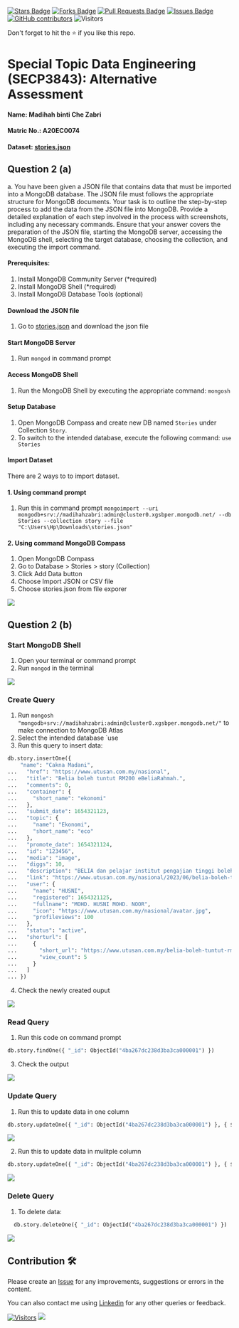 <a href="https://github.com/drshahizan/SECP3843/stargazers"><img src="https://img.shields.io/github/stars/drshahizan/SECP3843" alt="Stars Badge"/></a>
<a href="https://github.com/drshahizan/SECP3843/network/members"><img src="https://img.shields.io/github/forks/drshahizan/SECP3843" alt="Forks Badge"/></a>
<a href="https://github.com/drshahizan/SECP3843/pulls"><img src="https://img.shields.io/github/issues-pr/drshahizan/SECP3843" alt="Pull Requests Badge"/></a>
<a href="https://github.com/drshahizan/SECP3843/issues"><img src="https://img.shields.io/github/issues/drshahizan/SECP3843" alt="Issues Badge"/></a>
<a href="https://github.com/drshahizan/SECP3843/graphs/contributors"><img alt="GitHub contributors" src="https://img.shields.io/github/contributors/drshahizan/SECP3843?color=2b9348"></a>
![Visitors](https://api.visitorbadge.io/api/visitors?path=https%3A%2F%2Fgithub.com%2Fdrshahizan%2FSECP3843&labelColor=%23d9e3f0&countColor=%23697689&style=flat)

Don't forget to hit the :star: if you like this repo.

# Special Topic Data Engineering (SECP3843): Alternative Assessment

#### Name: Madihah binti Che Zabri
#### Matric No.: A20EC0074
#### Dataset: <a href="https://github.com/drshahizan/dataset/blob/c8e9f4a7cbdb0c1b78ca2c73915ff56ceeb50e70/mongodb/07-stories/stories.json">stories.json</a>

## Question 2 (a)
a.	You have been given a JSON file that contains data that must be imported into a MongoDB database. The JSON file must follows the appropriate structure for MongoDB documents. Your task is to outline the step-by-step process to add the data from the JSON file into MongoDB. Provide a detailed explanation of each step involved in the process with screenshots, including any necessary commands. Ensure that your answer covers the preparation of the JSON file, starting the MongoDB server, accessing the MongoDB shell, selecting the target database, choosing the collection, and executing the import command.
#### Prerequisites:

1. Install MongoDB Community Server (*required)
2. Install MongoDB Shell (*required)
3. Install MongoDB Database Tools (optional)
   
#### Download the JSON file

1. Go to <a href="https://github.com/drshahizan/dataset/tree/main/mongodb/07-stories">stories.json</a> and download the json file

#### Start MongoDB Server

1. Run `mongod` in command prompt

#### Access MongoDB Shell

1. Run the MongoDB Shell by executing the appropriate command: `mongosh`

#### Setup Database

1. Open MongoDB Compass and create new DB named `Stories` under Collection `Story`.
2. To switch to the intended database, execute the following command: `use Stories`

#### Import Dataset

There are 2 ways to to import dataset.

#### 1. Using command prompt

1. Run this in command prompt `mongoimport --uri mongodb+srv://madihahzabri:admin@cluster0.xgsbper.mongodb.net/ --db Stories --collection story --file "C:\Users\Hp\Downloads\stories.json"`

#### 2. Using command MongoDB Compass
1. Open MongoDB Compass
2. Go to Database > Stories > story (Collection)
3. Click Add Data button
4. Choose Import JSON or CSV file
5. Choose stories.json from file exporer

<img src="../materials/Q2a.png">

## Question 2 (b)

### Start MongoDB Shell

1. Open your terminal or command prompt
2. Run `mongod` in the terminal

<img src="../materials/Q2b.png">


### Create Query

1. Run `mongosh "mongodb+srv://madihahzabri:admin@cluster0.xgsbper.mongodb.net/"` to make connection to MongoDB Atlas
2. Select the intended database `use 
3. Run this query to insert data:
```python
db.story.insertOne({
    "name": "Cakna Madani",
...   "href": "https://www.utusan.com.my/nasional",
...   "title": "Belia boleh tuntut RM200 eBeliaRahmah.",
...   "comments": 0,
...   "container": {
...     "short_name": "ekonomi"
...   },
...   "submit_date": 1654321123,
...   "topic": {
...     "name": "Ekonomi",
...     "short_name": "eco"
...   },
...   "promote_date": 1654321124,
...   "id": "123456",
...   "media": "image",
...   "diggs": 10,
...   "description": "BELIA dan pelajar institut pengajian tinggi boleh mula mendaftar untuk menerima kredit RM200 menerusi program eBeliaRahmah mulai Isnin ini",
...   "link": "https://www.utusan.com.my/nasional/2023/06/belia-boleh-tuntut-rm200-ebeliarahmah-isnin-ini/",
...   "user": {
...     "name": "HUSNI",
...     "registered": 1654321125,
...     "fullname": "MOHD. HUSNI MOHD. NOOR",
...     "icon": "https://www.utusan.com.my/nasional/avatar.jpg",
...     "profileviews": 100
...   },
...   "status": "active",
...   "shorturl": [
...     {
...       "short_url": "https://www.utusan.com.my/belia-boleh-tuntut-rm200-ebeliarahmah-isnin-ini",
...       "view_count": 5
...     }
...   ]
... })
```

4. Check the newly created ouput
<img src="../materials/Q2b(1).png">

### Read Query

1. Run this code on command prompt 
```python
db.story.findOne({ "_id": ObjectId("4ba267dc238d3ba3ca000001") })
```

3. Check the output
<img src="../materials/Q2b(2).png">

### Update Query

1. Run this to update data in one column

```python 
db.story.updateOne({ "_id": ObjectId("4ba267dc238d3ba3ca000001") }, { $set: { "comments": 200 } })
```
<img src="../materials/Q2b(3).png">

2. Run this to update data in mulitple column

```python 
db.story.updateOne({ "_id": ObjectId("4ba267dc238d3ba3ca000001") }, { $set: { "topic.name": "Berita Terkini Popular", "topic.short_name": "berita" } })
```
<img src="../materials/Q2b(4).png">

### Delete Query

1. To delete data:

```python
  db.story.deleteOne({ "_id": ObjectId("4ba267dc238d3ba3ca000001") })
```
<img src="../materials/Q2b(5).png">

## Contribution 🛠️
Please create an [Issue](https://github.com/drshahizan/special-topic-data-engineering/issues) for any improvements, suggestions or errors in the content.

You can also contact me using [Linkedin](https://www.linkedin.com/in/drshahizan/) for any other queries or feedback.

[![Visitors](https://api.visitorbadge.io/api/visitors?path=https%3A%2F%2Fgithub.com%2Fdrshahizan&labelColor=%23697689&countColor=%23555555&style=plastic)](https://visitorbadge.io/status?path=https%3A%2F%2Fgithub.com%2Fdrshahizan)
![](https://hit.yhype.me/github/profile?user_id=81284918)




